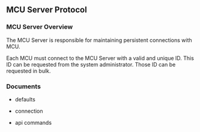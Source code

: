 ## MCU Server Protocol

### MCU Server Overview

The MCU Server is responsible for maintaining persistent connections with MCU.

Each MCU must connect to the MCU Server with a valid and unique ID.
This ID can be requested from the system administrator. Those ID can be
requested in bulk.

### Documents

  * defaults

  * connection

  * api commands
